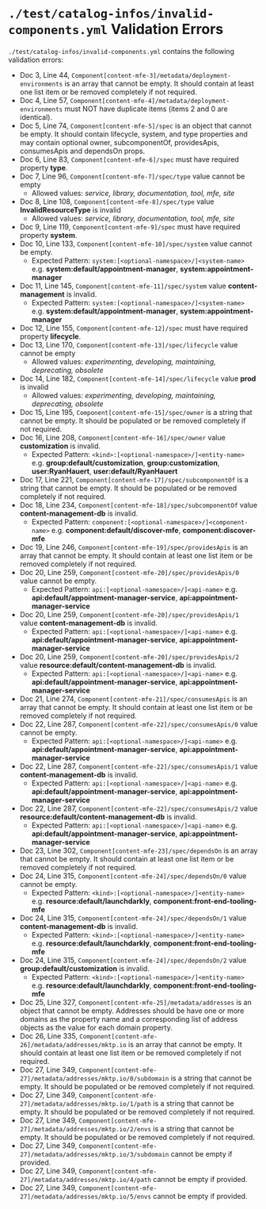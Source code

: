 # `./test/catalog-infos/invalid-components.yml` Validation Errors

`./test/catalog-infos/invalid-components.yml` contains the following validation errors:

- Doc 3, Line 44, `Component[content-mfe-3]/metadata/deployment-environments` is an array that cannot be empty. It should contain at least one list item or be removed completely if not required.
- Doc 4, Line 57, `Component[content-mfe-4]/metadata/deployment-environments` must NOT have duplicate items (items 2 and 0 are identical).
- Doc 5, Line 74, `Component[content-mfe-5]/spec` is an object that cannot be empty. It should contain lifecycle, system, and type properties and may contain optional owner, subcomponentOf, providesApis, consumesApis and dependsOn props.
- Doc 6, Line 83, `Component[content-mfe-6]/spec` must have required property **type**.
- Doc 7, Line 96, `Component[content-mfe-7]/spec/type` value cannot be empty
  - Allowed values: *service, library, documentation, tool, mfe, site*
- Doc 8, Line 108, `Component[content-mfe-8]/spec/type` value **InvalidResourceType** is invalid
  - Allowed values: *service, library, documentation, tool, mfe, site*
- Doc 9, Line 119, `Component[content-mfe-9]/spec` must have required property **system**.
- Doc 10, Line 133, `Component[content-mfe-10]/spec/system` value cannot be empty.
  - Expected Pattern: `system:[<optional-namespace>/]<system-name>` e.g. **system:default/appointment-manager**, **system:appointment-manager**
- Doc 11, Line 145, `Component[content-mfe-11]/spec/system` value **content-management** is invalid.
  - Expected Pattern: `system:[<optional-namespace>/]<system-name>` e.g. **system:default/appointment-manager**, **system:appointment-manager**
- Doc 12, Line 155, `Component[content-mfe-12]/spec` must have required property **lifecycle**.
- Doc 13, Line 170, `Component[content-mfe-13]/spec/lifecycle` value cannot be empty
  - Allowed values: *experimenting, developing, maintaining, deprecating, obsolete*
- Doc 14, Line 182, `Component[content-mfe-14]/spec/lifecycle` value **prod** is invalid
  - Allowed values: *experimenting, developing, maintaining, deprecating, obsolete*
- Doc 15, Line 195, `Component[content-mfe-15]/spec/owner` is a string that cannot be empty. It should be populated or be removed completely if not required.
- Doc 16, Line 208, `Component[content-mfe-16]/spec/owner` value **customization** is invalid.
  - Expected Pattern: `<kind>:[<optional-namespace>/]<entity-name>` e.g. **group:default/customization**, **group:customization**, **user:RyanHauert**, **user:default/RyanHauert**
- Doc 17, Line 221, `Component[content-mfe-17]/spec/subcomponentOf` is a string that cannot be empty. It should be populated or be removed completely if not required.
- Doc 18, Line 234, `Component[content-mfe-18]/spec/subcomponentOf` value **content-management-db** is invalid.
  - Expected Pattern: `component:[<optional-namespace>/]<component-name>` e.g. **component:default/discover-mfe**, **component:discover-mfe**
- Doc 19, Line 246, `Component[content-mfe-19]/spec/providesApis` is an array that cannot be empty. It should contain at least one list item or be removed completely if not required.
- Doc 20, Line 259, `Component[content-mfe-20]/spec/providesApis/0` value cannot be empty.
  - Expected Pattern: `api:[<optional-namespace>/]<api-name>` e.g. **api:default/appointment-manager-service**, **api:appointment-manager-service**
- Doc 20, Line 259, `Component[content-mfe-20]/spec/providesApis/1` value **content-management-db** is invalid.
  - Expected Pattern: `api:[<optional-namespace>/]<api-name>` e.g. **api:default/appointment-manager-service**, **api:appointment-manager-service**
- Doc 20, Line 259, `Component[content-mfe-20]/spec/providesApis/2` value **resource:default/content-management-db** is invalid.
  - Expected Pattern: `api:[<optional-namespace>/]<api-name>` e.g. **api:default/appointment-manager-service**, **api:appointment-manager-service**
- Doc 21, Line 274, `Component[content-mfe-21]/spec/consumesApis` is an array that cannot be empty. It should contain at least one list item or be removed completely if not required.
- Doc 22, Line 287, `Component[content-mfe-22]/spec/consumesApis/0` value cannot be empty.
  - Expected Pattern: `api:[<optional-namespace>/]<api-name>` e.g. **api:default/appointment-manager-service**, **api:appointment-manager-service**
- Doc 22, Line 287, `Component[content-mfe-22]/spec/consumesApis/1` value **content-management-db** is invalid.
  - Expected Pattern: `api:[<optional-namespace>/]<api-name>` e.g. **api:default/appointment-manager-service**, **api:appointment-manager-service**
- Doc 22, Line 287, `Component[content-mfe-22]/spec/consumesApis/2` value **resource:default/content-management-db** is invalid.
  - Expected Pattern: `api:[<optional-namespace>/]<api-name>` e.g. **api:default/appointment-manager-service**, **api:appointment-manager-service**
- Doc 23, Line 302, `Component[content-mfe-23]/spec/dependsOn` is an array that cannot be empty. It should contain at least one list item or be removed completely if not required.
- Doc 24, Line 315, `Component[content-mfe-24]/spec/dependsOn/0` value cannot be empty.
  - Expected Pattern: `<kind>:[<optional-namespace>/]<entity-name>` e.g. **resource:default/launchdarkly**, **component:front-end-tooling-mfe**
- Doc 24, Line 315, `Component[content-mfe-24]/spec/dependsOn/1` value **content-management-db** is invalid.
  - Expected Pattern: `<kind>:[<optional-namespace>/]<entity-name>` e.g. **resource:default/launchdarkly**, **component:front-end-tooling-mfe**
- Doc 24, Line 315, `Component[content-mfe-24]/spec/dependsOn/2` value **group:default/customization** is invalid.
  - Expected Pattern: `<kind>:[<optional-namespace>/]<entity-name>` e.g. **resource:default/launchdarkly**, **component:front-end-tooling-mfe**
- Doc 25, Line 327, `Component[content-mfe-25]/metadata/addresses` is an object that cannot be empty. Addresses should be have one or more domains as the property name and a corresponding list of address objects as the value for each domain property.
- Doc 26, Line 335, `Component[content-mfe-26]/metadata/addresses/mktp.io` is an array that cannot be empty. It should contain at least one list item or be removed completely if not required.
- Doc 27, Line 349, `Component[content-mfe-27]/metadata/addresses/mktp.io/0/subdomain` is a string that cannot be empty. It should be populated or be removed completely if not required.
- Doc 27, Line 349, `Component[content-mfe-27]/metadata/addresses/mktp.io/1/path` is a string that cannot be empty. It should be populated or be removed completely if not required.
- Doc 27, Line 349, `Component[content-mfe-27]/metadata/addresses/mktp.io/2/envs` is a string that cannot be empty. It should be populated or be removed completely if not required.
- Doc 27, Line 349, `Component[content-mfe-27]/metadata/addresses/mktp.io/3/subdomain` cannot be empty if provided.
- Doc 27, Line 349, `Component[content-mfe-27]/metadata/addresses/mktp.io/4/path` cannot be empty if provided.
- Doc 27, Line 349, `Component[content-mfe-27]/metadata/addresses/mktp.io/5/envs` cannot be empty if provided.

